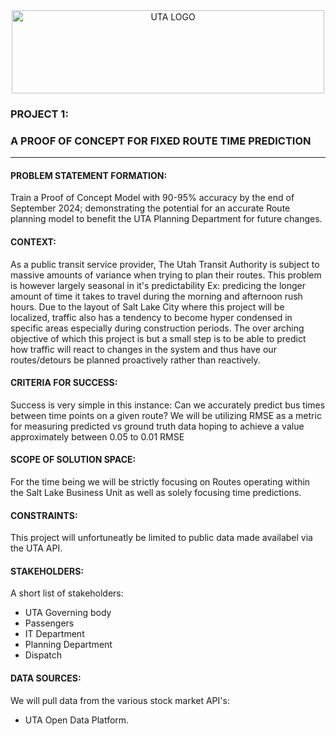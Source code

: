 <div style="text-align: center;">
  <img src="/home/mvanslyke/Documents/GitHub/Portfolio/UTA_Projects/Images/UTA_logo.png" alt="UTA LOGO" height="133" width="500">
</div>

### PROJECT 1:
### A PROOF OF CONCEPT FOR FIXED ROUTE TIME PREDICTION
***

#### PROBLEM STATEMENT FORMATION:

Train a Proof of Concept Model with 90-95% accuracy by the end of September 2024; demonstrating the potential for an accurate Route planning model to benefit the UTA Planning Department for future changes.

#### CONTEXT:
As a public transit service provider, The Utah Transit Authority is subject to massive amounts of variance when trying to plan their routes.  This problem is however largely seasonal in it's predictability Ex: predicing the longer amount of time it takes to travel during the morning and afternoon rush hours.  Due to the layout of Salt Lake City where this project will be localized, traffic also has a tendency to become hyper condensed in specific areas especially during construction periods.  The over arching objective of which this project is but a small step is to be able to predict how traffic will react to changes in the system and thus have our routes/detours be planned proactively rather than reactively.

#### CRITERIA FOR SUCCESS:
Success is very simple in this instance: Can we accurately predict bus times between time points on a given route?  We will be utilizing RMSE as a metric for measuring predicted vs ground truth data hoping to achieve a value approximately between 0.05 to 0.01 RMSE

#### SCOPE OF SOLUTION SPACE:
For the time being we will be strictly focusing on Routes operating within the Salt Lake Business Unit as well as solely focusing time predictions.

#### CONSTRAINTS:
This project will unfortuneatly be limited to public data made availabel via the UTA API.

#### STAKEHOLDERS:
A short list of stakeholders:
- UTA Governing body
- Passengers
- IT Department
- Planning Department
- Dispatch

#### DATA SOURCES:
We will pull data from the various stock market API's:
- UTA Open Data Platform.